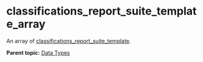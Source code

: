 # classifications\_report\_suite\_template\_array

An array of [classifications\_report\_suite\_template](r_classifications_report_suite_template.md#).

**Parent topic:** [Data Types](../data_types/classifications_data_types.md)

